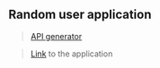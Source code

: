 ## Random user application

> [API generator](https://randomuser.me/)

> [Link](https://nervous-golick-9ecfa1.netlify.app/) to the application
